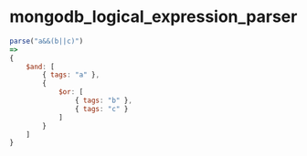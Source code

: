 # mongodb_logical_expression_parser
```javascript
parse("a&&(b||c)")
=>
{
    $and: [
        { tags: "a" },
        {
            $or: [
                { tags: "b" },
                { tags: "c" }
            ]
        }
    ]
}
```
